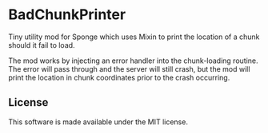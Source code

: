 # BadChunkPrinter

Tiny utility mod for Sponge which uses Mixin to print the location of a chunk should it fail to load.

The mod works by injecting an error handler into the chunk-loading routine. The error will pass through
and the server will still crash, but the mod will print the location in chunk coordinates prior to the
crash occurring.

## License

This software is made available under the MIT license.
